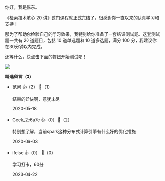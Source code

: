 你好，我是陈东。

《检索技术核心 20 讲》这门课程就正式完结了，很感谢你一直以来的认真学习和支持！

那为了帮助你检验自己的学习效果，我特别给你准备了一套结课测试题。这套测试题一共有 20 道题目，包括 10 道单选题和 10 道多选题，满分 100 分，我建议你在30分钟以内完成。

还等什么，快点击下面的按钮开始测试吧！

[![](https://static001.geekbang.org/resource/image/28/a4/28d1be62669b4f3cc01c36466bf811a4.png?wh=1142%2A201)](http://time.geekbang.org/quiz/intro?act_id=161&exam_id=359)
<div><strong>精选留言（3）</strong></div><ul>
<li><span>范闲</span> 👍（2） 💬（1）<p>结束的好快啊，意犹未尽</p>2020-05-18</li><br/><li><span>Geek_2e6a7e</span> 👍（0） 💬（2）<p>特别想了解，当前spark这种分布式计算引擎有什么好的优化措施</p>2020-06-03</li><br/><li><span>ifelse</span> 👍（0） 💬（0）<p>学习打卡，60分</p>2023-04-22</li><br/>
</ul>